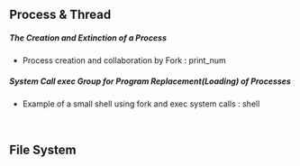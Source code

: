 ## Process & Thread

##### The Creation and Extinction of a Process

- Process creation and collaboration by Fork : print_num

##### System Call exec Group for Program Replacement(Loading) of Processes

- Example of a small shell using fork and exec system calls : shell

<br>

## File System